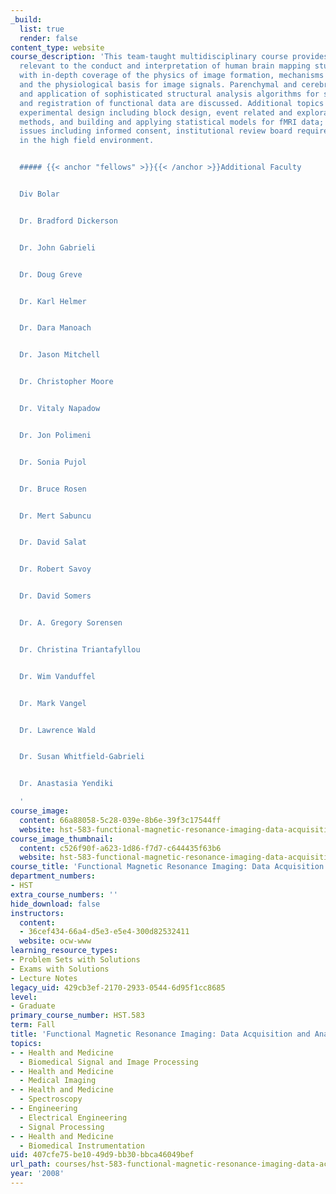 ```yaml
---
_build:
  list: true
  render: false
content_type: website
course_description: 'This team-taught multidisciplinary course provides information
  relevant to the conduct and interpretation of human brain mapping studies. It begins
  with in-depth coverage of the physics of image formation, mechanisms of image contrast,
  and the physiological basis for image signals. Parenchymal and cerebrovascular neuroanatomy
  and application of sophisticated structural analysis algorithms for segmentation
  and registration of functional data are discussed. Additional topics include: fMRI
  experimental design including block design, event related and exploratory data analysis
  methods, and building and applying statistical models for fMRI data; and human subject
  issues including informed consent, institutional review board requirements and safety
  in the high field environment.


  ##### {{< anchor "fellows" >}}{{< /anchor >}}Additional Faculty


  Div Bolar


  Dr. Bradford Dickerson


  Dr. John Gabrieli


  Dr. Doug Greve


  Dr. Karl Helmer


  Dr. Dara Manoach


  Dr. Jason Mitchell


  Dr. Christopher Moore


  Dr. Vitaly Napadow


  Dr. Jon Polimeni


  Dr. Sonia Pujol


  Dr. Bruce Rosen


  Dr. Mert Sabuncu


  Dr. David Salat


  Dr. Robert Savoy


  Dr. David Somers


  Dr. A. Gregory Sorensen


  Dr. Christina Triantafyllou


  Dr. Wim Vanduffel


  Dr. Mark Vangel


  Dr. Lawrence Wald


  Dr. Susan Whitfield-Gabrieli


  Dr. Anastasia Yendiki

  '
course_image:
  content: 66a88058-5c28-039e-8b6e-39f3c17544ff
  website: hst-583-functional-magnetic-resonance-imaging-data-acquisition-and-analysis-fall-2008
course_image_thumbnail:
  content: c526f90f-a623-1d86-f7d7-c644435f63b6
  website: hst-583-functional-magnetic-resonance-imaging-data-acquisition-and-analysis-fall-2008
course_title: 'Functional Magnetic Resonance Imaging: Data Acquisition and Analysis'
department_numbers:
- HST
extra_course_numbers: ''
hide_download: false
instructors:
  content:
  - 36cef434-66a4-d5e3-e5e4-300d82532411
  website: ocw-www
learning_resource_types:
- Problem Sets with Solutions
- Exams with Solutions
- Lecture Notes
legacy_uid: 429cb3ef-2170-2933-0544-6d95f1cc8685
level:
- Graduate
primary_course_number: HST.583
term: Fall
title: 'Functional Magnetic Resonance Imaging: Data Acquisition and Analysis'
topics:
- - Health and Medicine
  - Biomedical Signal and Image Processing
- - Health and Medicine
  - Medical Imaging
- - Health and Medicine
  - Spectroscopy
- - Engineering
  - Electrical Engineering
  - Signal Processing
- - Health and Medicine
  - Biomedical Instrumentation
uid: 407cfe75-be10-49d9-bb30-bbca46049bef
url_path: courses/hst-583-functional-magnetic-resonance-imaging-data-acquisition-and-analysis-fall-2008
year: '2008'
---
```

